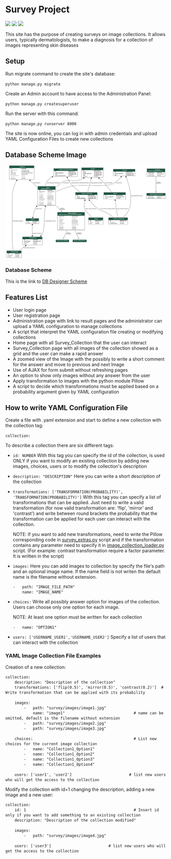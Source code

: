 # Survey Project
![](https://img.shields.io/badge/Python-v3.8-success?logo=Python&logoColor=success)
![](https://img.shields.io/badge/Django-v3.2.9-white?logo=Django&logoColor=white)
![](https://img.shields.io/badge/Pillow-v9.1.1-blue)
 

This site has the purpose of creating surveys on image collections. It allows users, typically dermatologists, to make a diagnosis for a collection of images representing skin diseases   

## Setup
Run migrate command to create the site's database:

`python manage.py migrate`

Create an Admin account to have access to the Administration Panel:

`python manage.py createsuperuser`

Run the server with this command:

`python manage.py runserver 8000`

The site is now online, you can log in with admin credentials and upload YAML Configuration Files to create new collections

## Database Scheme Image
![Database Image](db_image.png)

### Database Scheme
This is the link to [DB Designer Scheme](https://dbdesigner.page.link/egjKR3X2GqZGYSDZ8)

## Features List
- User login page
- User registration page
- Administration page with link to result pages and the administrator can upload a YAML configuration to manage collections
- A script that interpret the YAML configuration file creating or modifying collections 
- Home page with all Survey_Collection that the user can interact
- Survey_Collection page with all images of the collection showed as a grid and the user can make a rapid answer
- A zoomed view of the Image with the possibly to write a short comment for the answer and move to previous and next Image
- Use of AJAX for form submit without refreshing pages
- An option to show only images without any answer from the user
- Apply transformation to images with the python module Pillow
- A script to decide which transformations must be applied based on a probability argument given by YAML configuration

## How to write YAML Configuration File
Create a file with .yaml extension and start to define a new collection with the collection tag:

`collection:`

To describe a collection there are six different tags:

- `id: NUMBER`
    With this tag you can specify the id of the collection, is used ONLY if you want to modify an existing collection by adding new images, choices, users or to modify the collection's description

- `description: "DESCRIPTION"`
    Here you can write a short description of the collection

- `transformations: ['TRANSFORMATION(PROBABILITY)', 'TRANSFORMATION(PROBABILITY)']`
    With this tag you can specify a list of transformations that can be applied. Just need to write a valid transformation (for now valid transformation are: 'flip', 'mirror' and 'contrast') and write between round brackets the probability that the transformation can be applied for each user can interact with the collection.

    NOTE: If you want to add new transformations, need to write the Pillow corresponding code in [survey_extras.py](survey/templatetags/survey_extras.py) script and if the transformation contains any parameter need to specify it in [image_collection_loader.py](survey/scripts/image_collection_loader.py) script. (For example: contrast transformation require a factor parameter. It is written in the script)

- `images:`
    Here you can add images to collection by specify the file's path and an optional image name. If the name field is not writen the default name is the filename without extension.
    
    ```
    -   path: "IMAGE_FILE_PATH"
        name: "IMAGE_NAME"
    ```

- `choices:`
    Write all possibly answer option for images of the collection. Users can choose only one option for each image.

    NOTE: At least one option must be written for each collection

    `-   name: "OPTION1"`


- `users: ['USERNAME_USER1','USERNAME_USER2']`
    Specify a list of users that can interact with the collection
    
### YAML Image Collection File Examples
Creation of a new collection:
```
collection:
    description: "Description of the collection"
    transformations: ['flip(0.5)', 'mirror(0.5)', 'contrast(0.2)']  # Write transformation that can be applied with its probability

    images:
        -   path: "survey/images/image1.jpg"
            name: "image1"                              # name can be omitted, default is the filename without extension
        -   path: "survey/images/image2.jpg"
        -   path: "survey/images/image3.jpg"

    choices:                                            # List new choices for the current image collection
        -   name: "Collection1_Option1"
        -   name: "Collection1_Option2"
        -   name: "Collection1_Option3"
        -   name: "Collection1_Option4"

    users: ['user1', 'user2']                         # list new users who will get the access to the collection
```

Modify the collection with id=1 changing the description, adding a new image and a new user:
```
collection:
    id: 1                                               # Insert id only if you want to add something to an existing collection
    description: "Description of the collection modified"

    images:
        -   path: "survey/images/image4.jpg"

    users: ['user3']                         # list new users who will get the access to the collection
```

